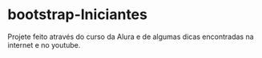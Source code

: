 # bootstrap-Iniciantes
Projete feito através do curso da Alura e de algumas dicas encontradas na internet e no youtube.
